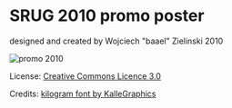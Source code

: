 SRUG 2010 promo poster
===================
designed and created by Wojciech "baael" Zielinski 2010

![promo 2010](posters/raw/master/preview_promo_2010.jpg)


License:
[Creative Commons Licence 3.0](http://creativecommons.org/licenses/by-nc-sa/3.0)

Credits:
[kilogram font by KalleGraphics](http://www.behance.net/Gallery/Kilogram/414472)